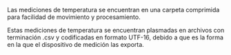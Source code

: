 Las mediciones de temperatura se encuentran en una carpeta comprimida para facilidad de movimiento y procesamiento.

Estas mediciones de temperatura se encuentran plasmadas en archivos con terminación .csv y codificadas en formato UTF-16, debido a que es la forma en la que el dispositivo de medición las exporta.
